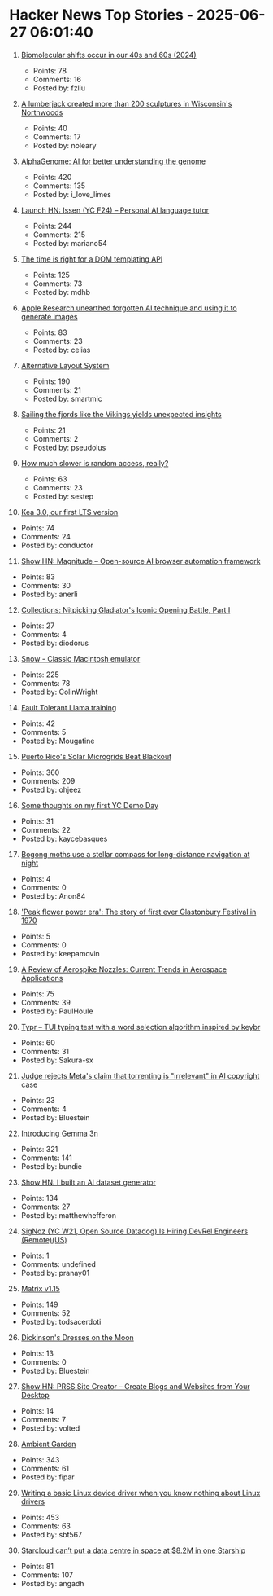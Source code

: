 # Hacker News Top Stories - 2025-06-27 06:01:40

1. [Biomolecular shifts occur in our 40s and 60s (2024)](https://med.stanford.edu/news/all-news/2024/08/massive-biomolecular-shifts-occur-in-our-40s-and-60s--stanford-m.html)
   - Points: 78
   - Comments: 16
   - Posted by: fzliu

2. [A lumberjack created more than 200 sculptures in Wisconsin's Northwoods](https://www.smithsonianmag.com/travel/when-a-lumberjacks-imagination-ran-wild-he-created-more-than-200-sculptures-in-wisconsins-northwoods-180986840/)
   - Points: 40
   - Comments: 17
   - Posted by: noleary

3. [AlphaGenome: AI for better understanding the genome](https://deepmind.google/discover/blog/alphagenome-ai-for-better-understanding-the-genome/)
   - Points: 420
   - Comments: 135
   - Posted by: i_love_limes

4. [Launch HN: Issen (YC F24) – Personal AI language tutor](undefined)
   - Points: 244
   - Comments: 215
   - Posted by: mariano54

5. [The time is right for a DOM templating API](https://justinfagnani.com/2025/06/26/the-time-is-right-for-a-dom-templating-api/)
   - Points: 125
   - Comments: 73
   - Posted by: mdhb

6. [Apple Research unearthed forgotten AI technique and using it to generate images](https://9to5mac.com/2025/06/23/apple-ai-image-model-research-tarflow-starflow/)
   - Points: 83
   - Comments: 23
   - Posted by: celias

7. [Alternative Layout System](https://alternativelayoutsystem.com/scripts/#same-sizer)
   - Points: 190
   - Comments: 21
   - Posted by: smartmic

8. [Sailing the fjords like the Vikings yields unexpected insights](https://arstechnica.com/science/2025/06/this-archaeologist-built-a-replica-boat-to-sail-like-the-vikings/)
   - Points: 21
   - Comments: 2
   - Posted by: pseudolus

9. [How much slower is random access, really?](https://samestep.com/blog/random-access/)
   - Points: 63
   - Comments: 23
   - Posted by: sestep

10. [Kea 3.0, our first LTS version](https://www.isc.org/blogs/kea-3-0/)
   - Points: 74
   - Comments: 24
   - Posted by: conductor

11. [Show HN: Magnitude – Open-source AI browser automation framework](https://github.com/magnitudedev/magnitude)
   - Points: 83
   - Comments: 30
   - Posted by: anerli

12. [Collections: Nitpicking Gladiator's Iconic Opening Battle, Part I](https://acoup.blog/2025/06/06/collections-nitpicking-gladiators-iconic-opening-battle-part-i/)
   - Points: 27
   - Comments: 4
   - Posted by: diodorus

13. [Snow - Classic Macintosh emulator](https://snowemu.com/)
   - Points: 225
   - Comments: 78
   - Posted by: ColinWright

14. [Fault Tolerant Llama training](https://pytorch.org/blog/fault-tolerant-llama-training-with-2000-synthetic-failures-every-15-seconds-and-no-checkpoints-on-crusoe-l40s/)
   - Points: 42
   - Comments: 5
   - Posted by: Mougatine

15. [Puerto Rico's Solar Microgrids Beat Blackout](https://spectrum.ieee.org/puerto-rico-solar-microgrids)
   - Points: 360
   - Comments: 209
   - Posted by: ohjeez

16. [Some thoughts on my first YC Demo Day](https://billchambers.me/articles/yc-demo-day-spring-25/)
   - Points: 31
   - Comments: 22
   - Posted by: kaycebasques

17. [Bogong moths use a stellar compass for long-distance navigation at night](https://www.nature.com/articles/s41586-025-09135-3)
   - Points: 4
   - Comments: 0
   - Posted by: Anon84

18. ['Peak flower power era': The story of first ever Glastonbury Festival in 1970](https://www.bbc.com/culture/article/20250620-the-story-of-the-first-ever-glastonbury-festival-in-1970)
   - Points: 5
   - Comments: 0
   - Posted by: keepamovin

19. [A Review of Aerospike Nozzles: Current Trends in Aerospace Applications](https://www.mdpi.com/2226-4310/12/6/519)
   - Points: 75
   - Comments: 39
   - Posted by: PaulHoule

20. [Typr – TUI typing test with a word selection algorithm inspired by keybr](https://github.com/Sakura-sx/typr)
   - Points: 60
   - Comments: 31
   - Posted by: Sakura-sx

21. [Judge rejects Meta's claim that torrenting is "irrelevant" in AI copyright case](https://arstechnica.com/tech-policy/2025/06/judge-rejects-metas-claim-that-torrenting-is-irrelevant-in-ai-copyright-case/)
   - Points: 23
   - Comments: 4
   - Posted by: Bluestein

22. [Introducing Gemma 3n](https://developers.googleblog.com/en/introducing-gemma-3n-developer-guide/)
   - Points: 321
   - Comments: 141
   - Posted by: bundie

23. [Show HN: I built an AI dataset generator](https://github.com/metabase/dataset-generator)
   - Points: 134
   - Comments: 27
   - Posted by: matthewhefferon

24. [SigNoz (YC W21, Open Source Datadog) Is Hiring DevRel Engineers (Remote)(US)](https://www.ycombinator.com/companies/signoz/jobs/cPaxcxt-devrel-engineer-remote-us-time-zones)
   - Points: 1
   - Comments: undefined
   - Posted by: pranay01

25. [Matrix v1.15](https://matrix.org/blog/2025/06/26/matrix-v1.15-release/)
   - Points: 149
   - Comments: 52
   - Posted by: todsacerdoti

26. [Dickinson's Dresses on the Moon](https://www.theparisreview.org/blog/2025/06/20/dickinsons-dresses-on-the-moon/)
   - Points: 13
   - Comments: 0
   - Posted by: Bluestein

27. [Show HN: PRSS Site Creator – Create Blogs and Websites from Your Desktop](https://prss.co/)
   - Points: 14
   - Comments: 7
   - Posted by: volted

28. [Ambient Garden](https://ambient.garden)
   - Points: 343
   - Comments: 61
   - Posted by: fipar

29. [Writing a basic Linux device driver when you know nothing about Linux drivers](https://crescentro.se/posts/writing-drivers/)
   - Points: 453
   - Comments: 63
   - Posted by: sbt567

30. [Starcloud can’t put a data centre in space at $8.2M in one Starship](https://angadh.com/space-data-centers-1)
   - Points: 81
   - Comments: 107
   - Posted by: angadh

